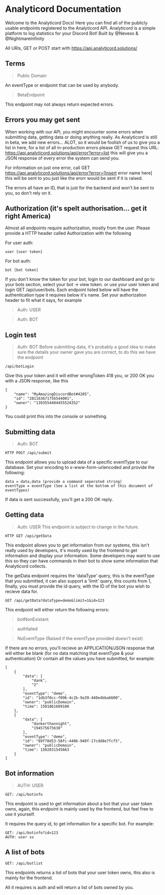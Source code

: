 # Analyticord Documentation
Welcome to the Analyticord Docs! Here you can find all of the publicly usable endpoints registered to the Analyticord API.
Analyticord is a simple platform to log statistics for your Discord Bot! Built by @Nevexo & @NightmareInfinity

All URIs, GET or POST start with https://api.analyticord.solutions/

## Terms

> Public Domain

An eventType or endpoint that can be used by anybody.

> BetaEndpoint

This endpoint may not always return expected errors.

## Errors you may get sent

When working with our API, you might encounter some errors when submitting data, getting data or doing anything really. As Analyticord is still in beta, we add new errors... ALOT, so it would be foolish of us to give you a list in here, for a list of all in-production errors please GET request this URL: https://api.analyticord.solutions/api/error?error=list this will give you a JSON response of every error the system can send you.

For information on just one error, call GET https://api.analyticord.solutions/api/error?error=[Insert error name here] this will be sent to you just like the erorr would be sent if it is raised.

The errors all have an ID, that is just for the backend and won't be sent to you, so don't rely on it.

## Authorization (it's spelt authorisation... get it right America)

Almost all endpoints require authorization, mostly from the user. Please provide a HTTP header called Authorization with the following

For user auth:

```
user [user token]
```

For bot auth:

```
bot [bot token]
```
If you don't know the token for your bot, login to our dashboard and go to your bots section, select your bot -> view token.
or use your user token and login GET /api/user/bots. Each endpoint listed below will have the authentication type it requires below it's name. Set your authorization header to fit what it says, for example
> Auth: USER

> Auth: BOT

## Login test
> Auth: BOT
Before submitting data, it's probably a good idea to make sure the details your owner gave you are correct, to do this we have the endpoint
```
/api/botLogin
```
Give this your token and it will either wrongToken 418 you, or 200 OK you with a JSON response, like this
```
{
    "name": "MyAmazingDiscordBot#4205",
    "id": "281163671756544001",
    "owner": "1393554404455524352"
}
```
You could print this into the console or something.

## Submitting data
> Auth: BOT
```
HTTP POST /api/submit
```

This endpoint allows you to upload data of a specific eventType to our database. Set your encoding to x-www-form-urlencoded and provide the following:

```
data = data,data (provide a command seperated string)
eventType = eventType (See a list at the bottom of this document of eventTypes)
```

If data is sent successfully, you'll get a 200 OK reply.

## Getting data
> Auth: USER
This endpoint is subject to change in the future.
```
HTTP GET /api/getData
```
This endpoint allows you to get information from our systems, this isn't really used by developers, it's mostly used by the frontend to get information and display your information. Some developers may want to use this so they can have commands in their bot to show some information that Analyticord collects. 

The getData endpoint requires the 'dataType' query, this is the eventType that you submitted, it can also support a 'limit' query, this counts from 1, finally, you must provide the id query, with the ID of the bot you wish to recieve data for.
```
GET /api/getData?dataType=demo&limit=1&id=123
```
This endpoint will either return the following errors:

> botNonExistant

> authfailed

> NoEventType (Raised if the eventType provided doesn't exist)

If there are no errors, you'll recieve an APPLICATION/JSON response that will either be blank (for no data matching that eventType & your authentication)
Or contain all the values you have submitted, for example:

```
[
    {
        "data": [
            "dank",
            "2"
        ],
        "eventType": "demo",
        "id": "1db3f0cc-f096-4c2b-9a39-440e4bba6600",
        "owner": "publicDomain",
        "time": 1501861609100
    },
    {
        "data": [
            "dankerthannight",
            "194575675638"
        ],
        "eventType": "demo",
        "id": "89f70d53-58fc-4406-940f-17cdd8e7fcf5",
        "owner": "publicDomain",
        "time": 1502031545663
    }
]
```

## Bot information 
> AUTH: USER
```
GET: /api/botinfo
```
This endpoint is used to get information about a bot that your user token owns, again, this endpoint is mainly used by the frontend, but feel free to use it yourself.

It requires the query id, to get information for a specific bot. For example:
```
GET: /api/botinfo?id=123
AUTH: user xx
```

## A list of bots
```
GET: /api/botlist
```
This endpoints returns a list of bots that your user token owns, this also is mainly for the frontend.

All it requires is auth and will return a list of bots owned by you.


